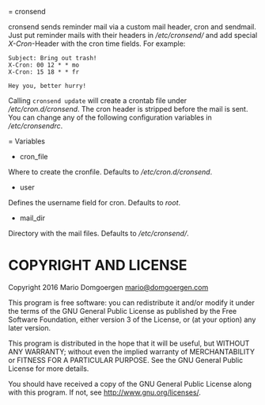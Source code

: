 = cronsend

cronsend sends reminder mail via a custom mail header, cron and
sendmail. Just put reminder mails with their headers in _/etc/cronsend/_ and
add special _X-Cron_-Header with the cron time fields. For example:

    Subject: Bring out trash!
    X-Cron: 00 12 * * mo
    X-Cron: 15 18 * * fr
    
    Hey you, better hurry!

Calling ``cronsend update`` will create a crontab file under
_/etc/cron.d/cronsend_.  The cron header is stripped before the mail
is sent. You can change any of the following configuration variables
in _/etc/cronsendrc_.

= Variables

* cron\_file

Where to create the cronfile. Defaults to _/etc/cron.d/cronsend_.

* user

Defines the username field for cron. Defaults to _root_.

* mail_dir

Directory with the mail files. Defaults to _/etc/cronsend/_.
 
# COPYRIGHT AND LICENSE

Copyright 2016 Mario Domgoergen <mario@domgoergen.com>

This program is free software: you can redistribute it and/or modify
it under the terms of the GNU General Public License as published by
the Free Software Foundation, either version 3 of the License, or
(at your option) any later version.

This program is distributed in the hope that it will be useful,
but WITHOUT ANY WARRANTY; without even the implied warranty of
MERCHANTABILITY or FITNESS FOR A PARTICULAR PURPOSE.  See the
GNU General Public License for more details.

You should have received a copy of the GNU General Public License
along with this program.  If not, see <http://www.gnu.org/licenses/>.
